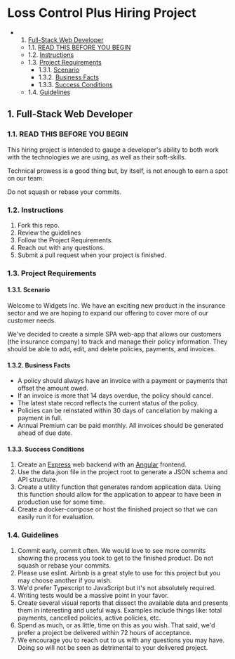 # Loss Control Plus Hiring Project

<!-- vscode-markdown-toc -->
* 1. [Full-Stack Web Developer](#Full-StackWebDeveloper)
	* 1.1. [READ THIS BEFORE YOU BEGIN](#READTHISBEFOREYOUBEGIN)
	* 1.2. [Instructions](#Instructions)
	* 1.3. [Project Requirements](#ProjectRequirements)
		* 1.3.1. [Scenario](#Scenario)
		* 1.3.2. [Business Facts](#BusinessFacts)
		* 1.3.3. [Success Conditions](#SuccessConditions)
	* 1.4. [Guidelines](#Guidelines)

<!-- vscode-markdown-toc-config
	numbering=true
	autoSave=true
	/vscode-markdown-toc-config -->
<!-- /vscode-markdown-toc -->

##  1. <a name='Full-StackWebDeveloper'></a>Full-Stack Web Developer

###  1.1. <a name='READTHISBEFOREYOUBEGIN'></a>READ THIS BEFORE YOU BEGIN

This hiring project is intended to gauge a developer's ability to both work with the technologies we are using, as well as their soft-skills.

Technical prowess is a good thing but, by itself, is not enough to earn a spot on our team.

Do not squash or rebase your commits.

###  1.2. <a name='Instructions'></a>Instructions

1. Fork this repo.
2. Review the guidelines
3. Follow the Project Requirements.
4. Reach out with any questions.
5. Submit a pull request when your project is finished.

###  1.3. <a name='ProjectRequirements'></a>Project Requirements

####  1.3.1. <a name='Scenario'></a>Scenario

Welcome to Widgets Inc. We have an exciting new product in the insurance sector and we are hoping to expand our offering to cover more of our customer needs.

We've decided to create a simple SPA web-app that allows our customers (the insurance company) to track and manage their policy information. They should be able to add, edit, and delete policies, payments, and invoices.

####  1.3.2. <a name='BusinessFacts'></a>Business Facts

- A policy should always have an invoice with a payment or payments that offset the amount owed.
- If an invoice is more that 14 days overdue, the policy should cancel.
- The latest state record reflects the current status of the policy.
- Policies can be reinstated within 30 days of cancellation by making a payment in full.
- Annual Premium can be paid monthly. All invoices should be generated ahead of due date.

####  1.3.3. <a name='SuccessConditions'></a>Success Conditions

1. Create an [Express](https://expressjs.com/) web backend with an [Angular](https://angular.io/) frontend.
2. Use the data.json file in the project root to generate a JSON schema and API structure.
3. Create a utility function that generates random application data. Using this function should allow for the application to appear to have been in production use for some time.
4. Create a docker-compose or host the finished project so that we can easily run it for evaluation.

###  1.4. <a name='Guidelines'></a>Guidelines

1. Commit early, commit often. We would love to see more commits showing the process you took to get to the finished product. Do not squash or rebase your commits.
2. Please use eslint. Airbnb is a great style to use for this project but you may choose another if you wish.
3. We'd prefer Typescript to JavaScript but it's not absolutely required.
4. Writing tests would be a massive point in your favor.
5. Create several visual reports that dissect the available data and presents them in interesting and useful ways. Examples include things like: total payments, cancelled policies, active policies, etc.
6. Spend as much, or as little, time on this as you wish. That said, we'd prefer a project be delivered within 72 hours of acceptance.
7. We encourage you to reach out to us with any questions you may have. Doing so will not be seen as detrimental to your delivered project.
